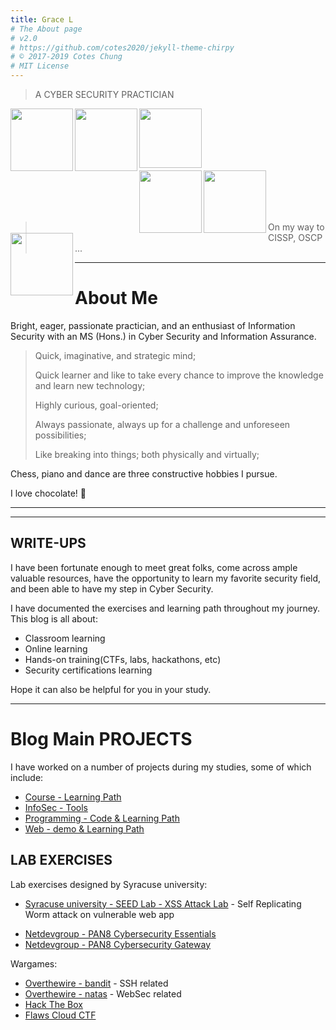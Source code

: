 ```yaml
---
title: Grace L
# The About page
# v2.0
# https://github.com/cotes2020/jekyll-theme-chirpy
# © 2017-2019 Cotes Chung
# MIT License
---
```


> A CYBER SECURITY PRACTICIAN


<p align="center">

<img src="https://i.imgur.com/hOFYY7s.png" width="100" align="left"> <img src="https://i.imgur.com/UYv2Cpd.png" width="100" align="left"> <img src="https://i.imgur.com/tIMuMgk.jpg" width="100" height="95" align="left">

</p>

<br>
<br>
<br>
<br>
<br>

<img src="https://i.imgur.com/vMmUZBI.png" width="100" align="left"> <img src="https://i.imgur.com/0SQ0jOP.png" width="100" align="left"> <img src="https://i.imgur.com/K3wKueK.png" width="100" align="left">

<br>
<br>
<br>
<br>

> On my way to CISSP, OSCP ...

---

# About Me

Bright, eager, passionate practician, and an enthusiast of Information Security with an MS (Hons.) in Cyber Security and Information Assurance.

> Quick, imaginative, and strategic mind;
>
> Quick learner and like to take every chance to improve the knowledge and learn new technology;
>
> Highly curious, goal-oriented;
>
> Always passionate, always up for a challenge and unforeseen possibilities;
>
> Like breaking into things; both physically and virtually;

Chess, piano and dance are three constructive hobbies I pursue.

I love chocolate! 🍫  

---

<!-- # EXPERIENCE

- I work at Cyber Defense Group from September 2020 as a Cloud Security Analyst.
- I worked at Amzon AWS from June 2020 as a Data Center Security Sepecialist intern.
- I worked at VUST from Febrary 2019 as a Graduate assistant & Juniors IT Engineer -->

---

## WRITE-UPS

I have been fortunate enough to meet great folks, come across ample valuable resources, have the opportunity to learn my favorite security field, and been able to have my step in Cyber Security.

I have documented the exercises and learning path throughout my journey. This blog is all about:
- Classroom learning
- Online learning
- Hands-on training(CTFs, labs, hackathons, etc)
- Security certifications learning

Hope it can also be helpful for you in your study.

---

# Blog Main PROJECTS

I have worked on a number of projects during my studies, some of which include:
- [Course - Learning Path](https://ocholuo.github.io/posts/CourseREADME/)
- [InfoSec - Tools](https://ocholuo.github.io/posts/InfoSecREADME/)
- [Programming - Code & Learning Path](https://ocholuo.github.io/posts/CodeREADME/)
- [Web - demo & Learning Path](https://ocholuo.github.io/posts/WebREADME/)

<!-- To know more about the projects vist the Projects page using the button below. The page has "Learn More" links to navigate to their respective GitHub repository home pages. -->


## LAB EXERCISES

Lab exercises designed by Syracuse university:
- [Syracuse university - SEED Lab - XSS Attack Lab](https://ocholuo.github.io/posts/SEED-Labs-CrossSiteScripting-Attack-Lab/) - Self Replicating Worm attack on vulnerable web app  
<!-- Set UID Attack Lab - Exploiting setuid and LD_PRELOAD env variable. -->
<!-- MD5 Attack Lab - Attack Merkle Damgard construction of MD5 using collisions. -->
- [Netdevgroup - PAN8 Cybersecurity Essentials](https://ocholuo.github.io/posts/PAN8-Cybersecurity-Essentials/)
- [Netdevgroup - PAN8 Cybersecurity Gateway](https://ocholuo.github.io//posts/PAN8-Cybersecurity-Gateway/)

Wargames:
- [Overthewire - bandit](https://ocholuo.github.io/posts/Overthewire-bandit/) - SSH related
- [Overthewire - natas](https://ocholuo.github.io/posts/Overthewire-natas/) - WebSec related
- [Hack The Box](https://ocholuo.github.io/tags/hackthebox/)
- [Flaws Cloud CTF](https://ocholuo.github.io/tags/Flaws/)

<!-- Leviathan - Based on SetUID.
Narnia - Based on binary exploitation.
Protostar - Based on binary exploitation. -->
